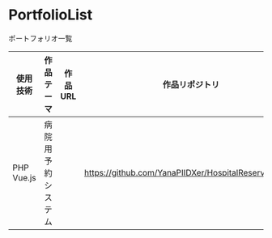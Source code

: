 # PortfolioList
ポートフォリオ一覧

|使用技術|作品テーマ|作品URL|作品リポジトリ|
|---|---|---|---|
|PHP Vue.js|病院用予約システム||https://github.com/YanaPIIDXer/HospitalReserveSystem|
